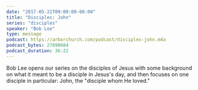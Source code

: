 ```yaml
---
date: "2017-05-21T09:00:00-08:00"
title: "Disciples: John"
series: "disciples"
speaker: "Bob Lee"
type: message
podcast: https://arborchurch.com/podcast/disciples-john.m4a
podcast_bytes: 27898684 
podcast_duration: 36:22
---
```


Bob Lee opens our series on the disciples of Jesus with some background on what it meant to be a disciple in Jesus's day, and then focuses on one disciple in particular: John, the "disciple whom He loved."

